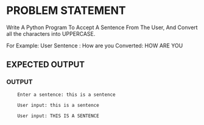 # PROBLEM STATEMENT
Write A Python Program To Accept A Sentence From The User, And Convert all the characters into UPPERCASE. 

For Example:
User Sentence : How are you
Converted: HOW ARE YOU


## EXPECTED OUTPUT

### OUTPUT 
      
        
        Enter a sentence: this is a sentence

        User input: this is a sentence

        User input: THIS IS A SENTENCE